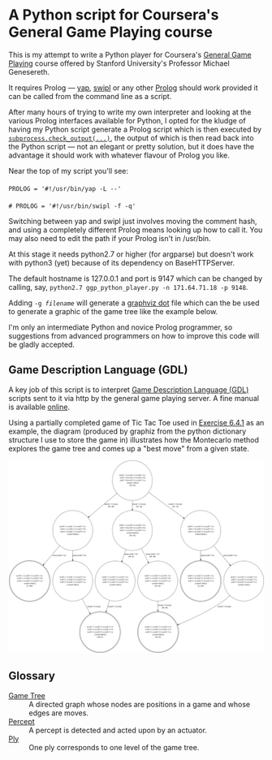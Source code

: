 <h1>A Python script for Coursera's General Game Playing course</h1>

<p>This is my attempt to write a Python player for Coursera's <a href="https://www.coursera.org/course/ggp">General Game Playing</a> course offered by Stanford University's Professor Michael Genesereth.</p>

<p>It requires Prolog &mdash; <a href="http://www.dcc.fc.up.pt/~vsc/Yap/">yap</a>, <a href="http://www.swi-prolog.org/">swipl</a> or any other <a href="http://www.gprolog.org/">Prolog</a> should work provided it can be called from the command line as a script.</p>

<p>After many hours of trying to write my own interpreter and looking at the various Prolog interfaces available for Python, I opted for the kludge of having my Python script generate a Prolog script which is then executed by <a href="https://docs.python.org/2/library/subprocess.html"><code>subprocess.check_output(...)</code></a>, the output of which is then read back into the Python script &mdash; not an elegant or pretty solution, but it does have the advantage it should work with whatever flavour of Prolog you like.</p>

<p>Near the top of my script you'll see: <br><code>
PROLOG = '#!/usr/bin/yap -L --'<br>
# PROLOG = '#!/usr/bin/swipl -f -q'</code></p>

<p>Switching between yap and swipl just involves moving the comment hash, and using a completely different Prolog means looking up how to call it. You may also need to edit the path if your Prolog isn't in /usr/bin.</p>

<p>At this stage it needs python2.7 or higher (for argparse) but doesn't work with python3 (yet) because of its dependency on BaseHTTPServer.<p>

<p>The default hostname is 127.0.0.1 and port is 9147 which can be changed by calling, say, <code>python2.7 ggp_python_player.py -n 171.64.71.18 -p 9148</code>.</p>

<p>Adding <code>-g <i>filename</i></code> will generate a <a href ="http://www.graphviz.org/content/dot-language">graphviz dot</a> file which can the be used to generate a graphic of the game tree like the example below.</p>

<p>I'm only an intermediate Python and novice Prolog programmer, so suggestions from advanced programmers on how to improve this code will be gladly accepted.</p>

<h2>Game Description Language (GDL)</h2>

<p>A key job of this script is to interpret <a href="http://logic.stanford.edu/classes/cs227/2013/readings/gdl_spec.pdf"> Game Description Language (GDL)</a> scripts sent to it via http by the general game playing server. A fine manual is available <a href="http://logic.stanford.edu/ggp/chapters/cover.html">online</a>.</p>

<p>Using a partially completed game of Tic Tac Toe used in <a href="http://ggp.stanford.edu/applications/060401.php">Exercise 6.4.1</a> as an example, the diagram (produced by graphiz from the python dictionary structure I use to store the game in) illustrates how the Montecarlo method explores the game tree and comes up a "best move" from a given state.</p> 

<object data="tictactoe1.svg" type="image/svg+xml" width="1000">
  <p><img src="tictactoe1.png" /></p>
</object>


<h2>Glossary</h2>
<dl>
<dt><a href="https://en.wikipedia.org/wiki/Game_tree">Game Tree</a></dt>
<dd>A directed graph whose nodes are positions in a game and whose edges are moves.</dd>
<dt><a href="https://en.wikipedia.org/wiki/Percept_%28artificial_intelligence%29">Percept</a></dt>
<dd>A percept is detected and acted upon by an actuator.</dd>
<dt><a href="https://en.wikipedia.org/wiki/Ply_%28game_theory%29">Ply</a></dt>
<dd>One ply corresponds to one level of the game tree. </dd>
</dl>


